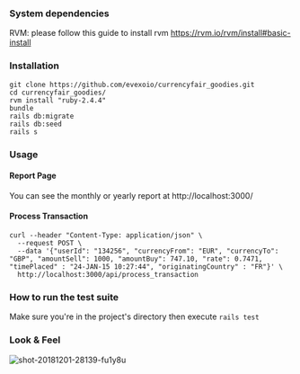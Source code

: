 ### System dependencies
RVM: please follow this guide to install rvm https://rvm.io/rvm/install#basic-install

### Installation
```
git clone https://github.com/evexoio/currencyfair_goodies.git
cd currencyfair_goodies/
rvm install "ruby-2.4.4"
bundle
rails db:migrate
rails db:seed
rails s
```

### Usage

#### Report Page
You can see the monthly or yearly report at http://localhost:3000/

#### Process Transaction
```
curl --header "Content-Type: application/json" \
  --request POST \
  --data '{"userId": "134256", "currencyFrom": "EUR", "currencyTo": "GBP", "amountSell": 1000, "amountBuy": 747.10, "rate": 0.7471, "timePlaced" : "24-JAN-15 10:27:44", "originatingCountry" : "FR"}' \
  http://localhost:3000/api/process_transaction
```

### How to run the test suite
Make sure you're in the project's directory then execute `rails test`

### Look & Feel
![shot-20181201-28139-fu1y8u](https://user-images.githubusercontent.com/12014839/49326042-d2f30500-f554-11e8-8b28-f86c9ba52c23.jpeg)

